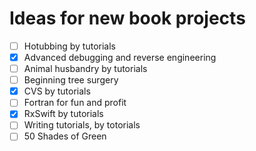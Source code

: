 # Ideas for new book projects

- [ ] Hotubbing by tutorials
- [x] Advanced debugging and reverse engineering
- [ ] Animal husbandry by tutorials
- [ ] Beginning tree surgery
- [x] CVS by tutorials
- [ ] Fortran for fun and profit
- [x] RxSwift by tutorials
- [ ] Writing tutorials, by totorials
- [ ] 50 Shades of Green
